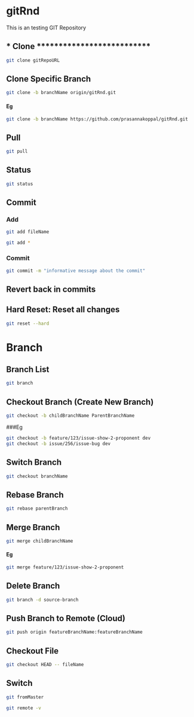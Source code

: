 # gitRnd
This is an testing GIT Repository

## * Clone **************************
```bash
git clone gitRepoURL
```

## Clone Specific Branch
```bash
git clone -b branchName origin/gitRnd.git
```
#### Eg
```bash
git clone -b branchName https://github.com/prasannakoppal/gitRnd.git
```

## Pull
```bash
git pull
```

## Status
```bash
git status
```

## Commit
### Add
```bash
git add fileName 
```

```bash
git add *
```

### Commit
```bash
git commit -m "informative message about the commit"
```

## Revert back in commits

## Hard Reset: Reset all changes
```bash
git reset --hard
```

# Branch

## Branch List
```bash
git branch
```

## Checkout Branch (Create New Branch)
```bash
git checkout -b childBranchName ParentBranchName
```
###Eg
```bash
git checkout -b feature/123/issue-show-2-proponent dev
git checkout -b issue/256/issue-bug dev
```

## Switch Branch 
```bash
git checkout branchName
```
## Rebase Branch 
```bash
git rebase parentBranch
```

## Merge Branch 
```bash
git merge childBranchName
```
#### Eg
```bash
git merge feature/123/issue-show-2-proponent
```

## Delete Branch
```bash
git branch -d source-branch
```

## Push Branch to Remote (Cloud)
```bash
git push origin featureBranchName:featureBranchName
```

## Checkout File 
```bash
git checkout HEAD -- fileName
```


## Switch
```bash
git fromMaster
```

```bash
git remote -v
```